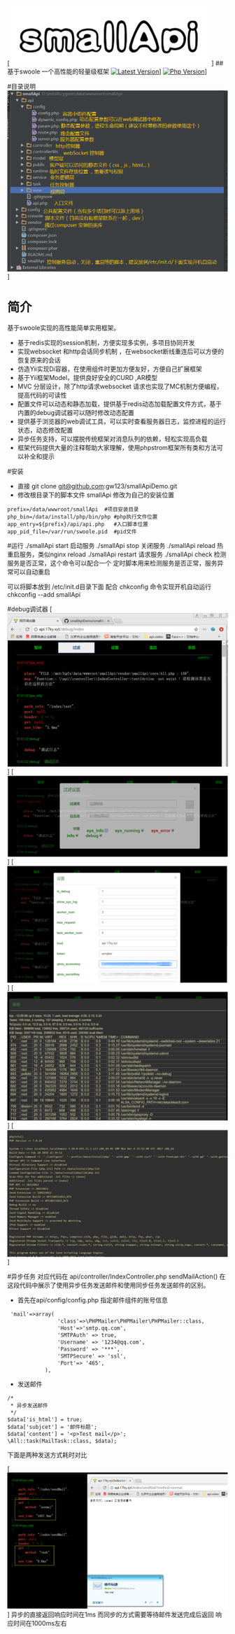 [![image](https://github.com/gw123/smallApiDemo/blob/master/smallApi.png?raw=true)]
##基于swoole 一个高性能的轻量级框架
[![Latest Version](https://img.shields.io/badge/unstable-v1.0-yellow.svg?maxAge=2592000)](https://packagist.org/packages/swoft/swoft)]
[![Php Version](https://img.shields.io/badge/php-%3E=7.0-brightgreen.svg?maxAge=2592000)]()]

#目录说明
![image](https://github.com/gw123/smallApiDemo/blob/master/%E6%A1%86%E6%9E%B6%E8%AF%B4%E6%98%8E%E5%9B%BE.png?raw=true)]

# 简介
基于swoole实现的高性能简单实用框架。

- 基于redis实现的session机制，方便实现多实例，多项目协同开发
- 实现websocket 和http会话同步机制 ，在websocket断线重连后可以方便的恢复原来的会话
- 仿造Yii实现Di容器，在使用组件时更加方便友好，方便自己扩展框架
- 基于Yii框架Model，提供良好安全的CURD ,AR模型
- MVC 分层设计，除了http请求websocket 请求也实现了MC机制方便编程，提高代码的可读性
- 配置文件可以动态和静态加载，提供基于redis动态加载配置文件方式，基于内置的debug调试器可以随时修改动态配置
- 提供基于浏览器的web调试工具，可以实时查看服务器日志，监控进程的运行状态，动态修改配置
- 异步任务支持，可以摆脱传统框架对消息队列的依赖，轻松实现高负载
- 框架代码提供大量的注释帮助大家理解，使用phpstrom框架所有类和方法可以补全和提示

#安装 
- 直接 git clone git@github.com:gw123/smallApiDemo.git
- 修改根目录下的脚本文件 smallApi 修改为自己的安装位置
```
prefix=/data/wwwroot/smallApi  #项目安装目录
php_bin=/data/install/php/bin/php #php执行文件位置
app_entry=${prefix}/api/api.php   #入口脚本位置
app_pid_file=/var/run/swoole.pid  #pid文件
```
#运行
./smallApi start 启动服务
./smallApi stop 关闭服务
./smallApi reload 热重启服务，类似nginx reload
./smallApi restart 请求服务
./smallApi check 检测服务是否正常，这个命令可以配合一个 定时脚本用来检测服务是否正常，服务异常可以自动重启

可以将脚本放到 /etc/init.d目录下面 配合 chkconfig  命令实现开机自动运行
chkconfig --add smallApi

#debug调试器
[![image](https://github.com/gw123/smallApiDemo/blob/master/smallApiDebug01.png?raw=true)]
[![image](https://github.com/gw123/smallApiDemo/blob/master/smallApiDebug02.png?raw=true)]
[![image](https://github.com/gw123/smallApiDemo/blob/master/smallApiDebug03.png?raw=true)]
[![image](https://github.com/gw123/smallApiDemo/blob/master/smallApiDebug04.png?raw=true)]
[![image](https://github.com/gw123/smallApiDemo/blob/master/smallApiDebug05.png?raw=true)]

#异步任务
对应代码在 api/controller/IndexController.php sendMailAction() 
在这段代码中展示了使用异步任务发送邮件和使用同步任务发送邮件的区别。

- 首先在api/config/config.php 指定邮件组件的账号信息
```
 'mail'=>array(
                'class'=>\PHPMailer\PHPMailer\PHPMailer::class,
                'Host'=>'smtp.qq.com',
                'SMTPAuth' => true,
                'Username' => '1234@qq.com',
                'Password' => '***',
                'SMTPSecure' => 'ssl',
                'Port'=> '465',
            ),
```

- 发送邮件
```
/*
 * 异步发送邮件
 */
$data['is_html'] = true;
$data['subjcet'] = '邮件标题';
$data['content'] = '<p>Test mail</p>';
\All::task(MailTask::class, $data);

```
下面是两种发送方式耗时对比

[![image](https://github.com/gw123/smallApiDemo/blob/master/smallApiDebug06.png?raw=true)]
异步的直接返回响应时间在1ms
而同步的方式需要等待邮件发送完成后返回 响应时间在1000ms左右
